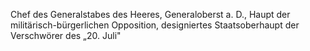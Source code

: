 Chef des Generalstabes des Heeres, Generaloberst a. D., Haupt der militärisch-bürgerlichen Opposition, designiertes Staatsoberhaupt der Verschwörer des „20. Juli"